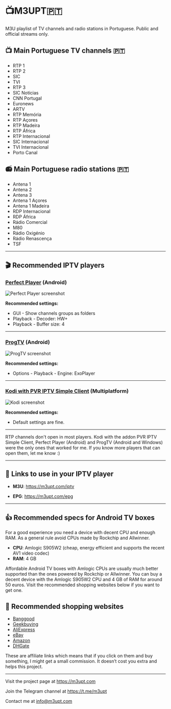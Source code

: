 # 📺M3UPT🇵🇹

M3U playlist of TV channels and radio stations in Portuguese. Public and official streams only.


## 📺 Main Portuguese TV channels 🇵🇹

* RTP 1
* RTP 2
* SIC
* TVI
* RTP 3
* SIC Notícias
* CNN Portugal
* Euronews
* ARTV
* RTP Memória
* RTP Açores
* RTP Madeira
* RTP África
* RTP Internacional
* SIC Internacional
* TVI Internacional
* Porto Canal

## 📻 Main Portuguese radio stations 🇵🇹

* Antena 1
* Antena 2
* Antena 3
* Antena 1 Açores
* Antena 1 Madeira
* RDP Internacional
* RDP África
* Rádio Comercial
* M80
* Rádio Oxigénio
* Rádio Renascença
* TSF

---

## 🎬 Recommended IPTV players

### [Perfect Player](http://niklabs.com/downloads/) (Android)

![Perfect Player screenshot](https://github.com/LITUATUI/M3UPT/raw/main/images/Perfect-Player-Euronews.avif "Perfect Player screenshot")

**Recommended settings:**

* GUI - Show channels groups as folders
* Playback - Decoder: HW+
* Playback - Buffer size: 4

---

### [ProgTV](https://www.progdvb.com/progtva_download.html) (Android)

![ProgTV screenshot](https://github.com/LITUATUI/M3UPT/raw/main/images//ProgTV-RTP1.avif "ProgTV screenshot")

**Recommended settings:**

* Options - Playback - Engine: ExoPlayer

---


### [Kodi with PVR IPTV Simple Client](https://www.kodi.tv/) (Multiplatform)

![Kodi screenshot](https://github.com/LITUATUI/M3UPT/raw/main/images/Kodi.avif "ProgTV screenshot")

**Recommended settings:**

* Default settings are fine.

---

RTP channels don't open in most players. Kodi with the addon PVR IPTV Simple Client, Perfect Player (Android) and ProgTV (Android and Windows) were the only ones that worked for me. If you know more players that can open them, let me know :)

---

## 🔗 Links to use in your IPTV player

* **M3U**: <https://m3upt.com/iptv>

* **EPG**: <https://m3upt.com/epg>

---

## 👍 Recommended specs for Android TV boxes

For a good experience you need a device with decent CPU and enough RAM. As a general rule avoid CPUs made by Rockchip and Allwinner.

* **CPU**: Amlogic S905W2 (cheap, energy efficient and supports the recent AV1 video codec)
* **RAM**: 4 GB

Affordable Android TV boxes with Amlogic CPUs are usually much better supported than the ones powered by Rockchip or Allwinner. 
You can buy a decent device with the Amlogic S905W2 CPU and 4 GB of RAM for around 50 euros. Visit the recommended shopping websites below if you want to get one.

## 🛒 Recommended shopping websites

* [Banggood](https://m3upt.com/banggood)
* [Geekbuying](https://m3upt.com/geekbuying)
* [AliExpress](https://m3upt.com/aliexpress)
* [eBay](https://m3upt.com/ebay)
* [Amazon](https://m3upt.com/amazon)
* [DHGate](https://m3upt.com/dhgate)

These are affiliate links which means that if you click on them and buy something, I might get a small commission. It doesn’t cost you extra and helps this project.

---

Visit the project page at <https://m3upt.com>

Join the Telegram channel at <https://t.me/m3upt>

Contact me at <info@m3upt.com>
